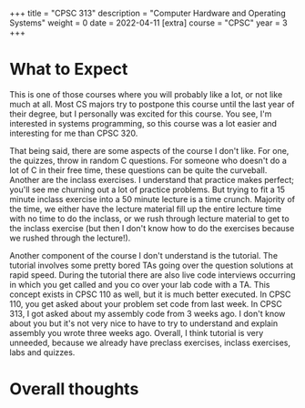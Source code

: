 +++
title = "CPSC 313"
description = "Computer Hardware and Operating Systems"
weight = 0
date = 2022-04-11
[extra]
course = "CPSC"
year = 3
+++

# What to Expect
This is one of those courses where you will probably like a lot, or not like much at all. Most CS majors try to postpone this course until the last year of their degree, but I personally was excited for this course. You see, I'm interested in systems programming, so this course was a lot easier and interesting for me than CPSC 320. 

That being said, there are some aspects of the course I don't like. For one, the quizzes, throw in random C questions. For someone who doesn't do a lot of C in their free time, these questions can be quite the curveball. Another are the inclass exercises. I understand that practice makes perfect; you'll see me churning out a lot of practice problems. But trying to fit a 15 minute inclass exercise into a 50 minute lecture is a time crunch. Majority of the time, we either have the lecture material fill up the entire lecture time with no time to do the inclass, or we rush through lecture material to get to the inclass exercise (but then I don't know how to do the exercises because we rushed through the lecture!). 

Another component of the course I don't understand is the tutorial. The tutorial involves some pretty bored TAs going over the question solutions at rapid speed. During the tutorial there are also live code interviews occurring in which you get called and you co over your lab code with a TA. This concept exists in CPSC 110 as well, but it is much better executed. In CPSC 110, you get asked about your problem set code from last week. In CPSC 313, I got asked about my assembly code from 3 weeks ago. I don't know about you but it's not very nice to have to try to understand and explain assembly you wrote three weeks ago. Overall, I think tutorial is very unneeded, because we already have preclass exercises, inclass exercises, labs and quizzes. 

# Overall thoughts
